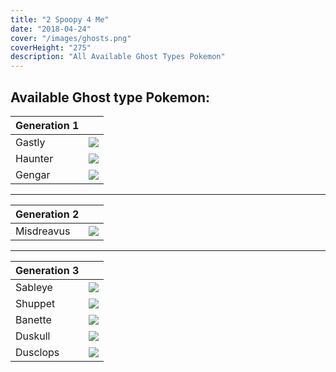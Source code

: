 ```yaml
---
title: "2 Spoopy 4 Me"
date: "2018-04-24"
cover: "/images/ghosts.png"
coverHeight: "275"
description: "All Available Ghost Types Pokemon"
---
```


## Available Ghost type Pokemon:

|Generation 1 |                             |
|-------------|-----------------------------|
| Gastly      | <img src="/images/92.png">  |
| Haunter     | <img src="/images/93.png">  |
| Gengar      | <img src="/images/94.png">  |

---

|Generation 2 |                             |
|-------------|-----------------------------|
| Misdreavus  | <img src="/images/200.png"> |

---

|Generation 3 |                             |
|-------------|-----------------------------|
| Sableye     | <img src="/images/302.png"> |
| Shuppet     | <img src="/images/353.png"> |
| Banette     | <img src="/images/354.png"> |
| Duskull     | <img src="/images/355.png"> |
| Dusclops    | <img src="/images/356.png"> |

